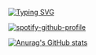 [![Typing SVG](https://readme-typing-svg.herokuapp.com?duration=4000&color=47F7F2&background=03030300&center=true&multiline=true&lines=Welcome+to+my+Github+profile+%3AP)](https://git.io/typing-svg)

[![spotify-github-profile](https://spotify-github-profile.vercel.app/api/view?uid=qzbwhonae2ikelqgc2t9r8z3g&cover_image=true&theme=default)](https://spotify-github-profile.vercel.app/api/view?uid=qzbwhonae2ikelqgc2t9r8z3g&redirect=true)

[![Anurag's GitHub stats](https://github-readme-stats.vercel.app/api?username=JuniorInjects)](https://github.com/anuraghazra/github-readme-stats)
<!---
JuniorInjects/JuniorInjects is a ✨ special ✨ repository because its `README.md` (this file) appears on your GitHub profile.
You can click the Preview link to take a look at your changes.
--->
